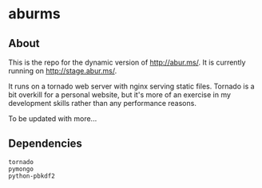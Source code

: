 # aburms

## About

This is the repo for the dynamic version of http://abur.ms/. It is currently running on http://stage.abur.ms/.

It runs on a tornado web server with nginx serving static files. Tornado is a bit overkill for a personal website, but it's more of an exercise in my development skills rather than any performance reasons.

To be updated with more...

## Dependencies

```
tornado
pymongo
python-pbkdf2
```